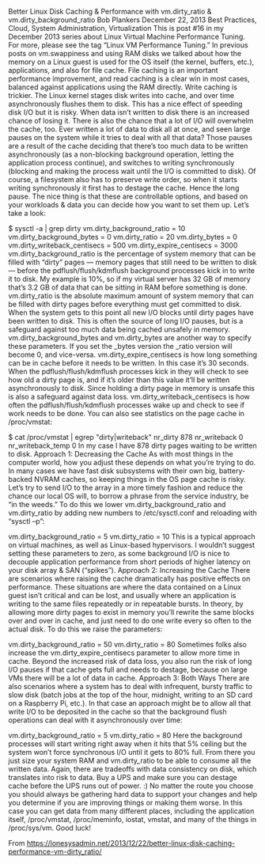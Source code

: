 Better Linux Disk Caching & Performance with vm.dirty_ratio & vm.dirty_background_ratio
Bob Plankers December 22, 2013
Best Practices, Cloud, System Administration, Virtualization
This is post #16 in my December 2013 series about Linux Virtual Machine Performance Tuning. For more, please see the tag “Linux VM Performance Tuning.”
In previous posts on vm.swappiness and using RAM disks we talked about how the memory on a Linux guest is used for the OS itself (the kernel, buffers, etc.), applications, and also for file cache. File caching is an important performance improvement, and read caching is a clear win in most cases, balanced against applications using the RAM directly. Write caching is trickier. The Linux kernel stages disk writes into cache, and over time asynchronously flushes them to disk. This has a nice effect of speeding disk I/O but it is risky. When data isn’t written to disk there is an increased chance of losing it.
There is also the chance that a lot of I/O will overwhelm the cache, too. Ever written a lot of data to disk all at once, and seen large pauses on the system while it tries to deal with all that data? Those pauses are a result of the cache deciding that there’s too much data to be written asynchronously (as a non-blocking background operation, letting the application process continue), and switches to writing synchronously (blocking and making the process wait until the I/O is committed to disk). Of course, a filesystem also has to preserve write order, so when it starts writing synchronously it first has to destage the cache. Hence the long pause.
The nice thing is that these are controllable options, and based on your workloads & data you can decide how you want to set them up. Let’s take a look:

$ sysctl -a | grep dirty
 vm.dirty_background_ratio = 10
 vm.dirty_background_bytes = 0
 vm.dirty_ratio = 20
 vm.dirty_bytes = 0
 vm.dirty_writeback_centisecs = 500
 vm.dirty_expire_centisecs = 3000
vm.dirty_background_ratio is the percentage of system memory that can be filled with “dirty” pages — memory pages that still need to be written to disk — before the pdflush/flush/kdmflush background processes kick in to write it to disk. My example is 10%, so if my virtual server has 32 GB of memory that’s 3.2 GB of data that can be sitting in RAM before something is done.
vm.dirty_ratio is the absolute maximum amount of system memory that can be filled with dirty pages before everything must get committed to disk. When the system gets to this point all new I/O blocks until dirty pages have been written to disk. This is often the source of long I/O pauses, but is a safeguard against too much data being cached unsafely in memory.
vm.dirty_background_bytes and vm.dirty_bytes are another way to specify these parameters. If you set the _bytes version the _ratio version will become 0, and vice-versa.
vm.dirty_expire_centisecs is how long something can be in cache before it needs to be written. In this case it’s 30 seconds. When the pdflush/flush/kdmflush processes kick in they will check to see how old a dirty page is, and if it’s older than this value it’ll be written asynchronously to disk. Since holding a dirty page in memory is unsafe this is also a safeguard against data loss.
vm.dirty_writeback_centisecs is how often the pdflush/flush/kdmflush processes wake up and check to see if work needs to be done.
You can also see statistics on the page cache in /proc/vmstat:

$ cat /proc/vmstat | egrep "dirty|writeback"
 nr_dirty 878
 nr_writeback 0
 nr_writeback_temp 0
In my case I have 878 dirty pages waiting to be written to disk.
Approach 1: Decreasing the Cache
As with most things in the computer world, how you adjust these depends on what you’re trying to do. In many cases we have fast disk subsystems with their own big, battery-backed NVRAM caches, so keeping things in the OS page cache is risky. Let’s try to send I/O to the array in a more timely fashion and reduce the chance our local OS will, to borrow a phrase from the service industry, be “in the weeds.” To do this we lower vm.dirty_background_ratio and vm.dirty_ratio by adding new numbers to /etc/sysctl.conf and reloading with “sysctl –p”:

vm.dirty_background_ratio = 5
vm.dirty_ratio = 10
This is a typical approach on virtual machines, as well as Linux-based hypervisors. I wouldn’t suggest setting these parameters to zero, as some background I/O is nice to decouple application performance from short periods of higher latency on your disk array & SAN (“spikes”).
Approach 2: Increasing the Cache
There are scenarios where raising the cache dramatically has positive effects on performance. These situations are where the data contained on a Linux guest isn’t critical and can be lost, and usually where an application is writing to the same files repeatedly or in repeatable bursts. In theory, by allowing more dirty pages to exist in memory you’ll rewrite the same blocks over and over in cache, and just need to do one write every so often to the actual disk. To do this we raise the parameters:

vm.dirty_background_ratio = 50
vm.dirty_ratio = 80
Sometimes folks also increase the vm.dirty_expire_centisecs parameter to allow more time in cache. Beyond the increased risk of data loss, you also run the risk of long I/O pauses if that cache gets full and needs to destage, because on large VMs there will be a lot of data in cache.
Approach 3: Both Ways
There are also scenarios where a system has to deal with infrequent, bursty traffic to slow disk (batch jobs at the top of the hour, midnight, writing to an SD card on a Raspberry Pi, etc.). In that case an approach might be to allow all that write I/O to be deposited in the cache so that the background flush operations can deal with it asynchronously over time:

vm.dirty_background_ratio = 5
vm.dirty_ratio = 80
Here the background processes will start writing right away when it hits that 5% ceiling but the system won’t force synchronous I/O until it gets to 80% full. From there you just size your system RAM and vm.dirty_ratio to be able to consume all the written data. Again, there are tradeoffs with data consistency on disk, which translates into risk to data. Buy a UPS and make sure you can destage cache before the UPS runs out of power. :)
No matter the route you choose you should always be gathering hard data to support your changes and help you determine if you are improving things or making them worse. In this case you can get data from many different places, including the application itself, /proc/vmstat, /proc/meminfo, iostat, vmstat, and many of the things in /proc/sys/vm. Good luck!
 
From <https://lonesysadmin.net/2013/12/22/better-linux-disk-caching-performance-vm-dirty_ratio/>